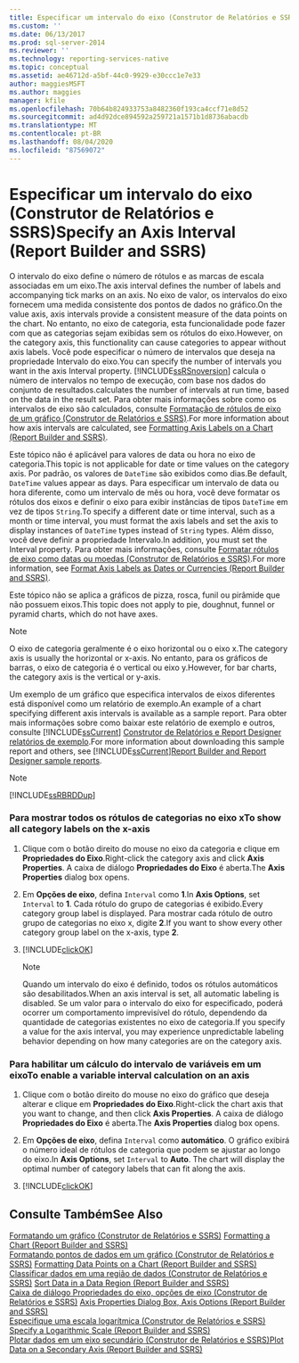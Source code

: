 ```yaml
---
title: Especificar um intervalo do eixo (Construtor de Relatórios e SSRS) | Microsoft Docs
ms.custom: ''
ms.date: 06/13/2017
ms.prod: sql-server-2014
ms.reviewer: ''
ms.technology: reporting-services-native
ms.topic: conceptual
ms.assetid: ae46712d-a5bf-44c0-9929-e30ccc1e7e33
author: maggiesMSFT
ms.author: maggies
manager: kfile
ms.openlocfilehash: 70b64b824933753a8482360f193ca4ccf71e8d52
ms.sourcegitcommit: ad4d92dce894592a259721a1571b1d8736abacdb
ms.translationtype: MT
ms.contentlocale: pt-BR
ms.lasthandoff: 08/04/2020
ms.locfileid: "87569072"
---
```

# <a name="specify-an-axis-interval-report-builder-and-ssrs"></a><span data-ttu-id="fdd23-102">Especificar um intervalo do eixo (Construtor de Relatórios e SSRS)</span><span class="sxs-lookup"><span data-stu-id="fdd23-102">Specify an Axis Interval (Report Builder and SSRS)</span></span>
  <span data-ttu-id="fdd23-103">O intervalo do eixo define o número de rótulos e as marcas de escala associadas em um eixo.</span><span class="sxs-lookup"><span data-stu-id="fdd23-103">The axis interval defines the number of labels and accompanying tick marks on an axis.</span></span> <span data-ttu-id="fdd23-104">No eixo de valor, os intervalos do eixo fornecem uma medida consistente dos pontos de dados no gráfico.</span><span class="sxs-lookup"><span data-stu-id="fdd23-104">On the value axis, axis intervals provide a consistent measure of the data points on the chart.</span></span> <span data-ttu-id="fdd23-105">No entanto, no eixo de categoria, esta funcionalidade pode fazer com que as categorias sejam exibidas sem os rótulos do eixo.</span><span class="sxs-lookup"><span data-stu-id="fdd23-105">However, on the category axis, this functionality can cause categories to appear without axis labels.</span></span> <span data-ttu-id="fdd23-106">Você pode especificar o número de intervalos que deseja na propriedade Intervalo do eixo.</span><span class="sxs-lookup"><span data-stu-id="fdd23-106">You can specify the number of intervals you want in the axis Interval property.</span></span> [!INCLUDE[ssRSnoversion](../../includes/ssrsnoversion-md.md)] <span data-ttu-id="fdd23-107">calcula o número de intervalos no tempo de execução, com base nos dados do conjunto de resultados.</span><span class="sxs-lookup"><span data-stu-id="fdd23-107">calculates the number of intervals at run time, based on the data in the result set.</span></span> <span data-ttu-id="fdd23-108">Para obter mais informações sobre como os intervalos de eixo são calculados, consulte [Formatação de rótulos de eixo de um gráfico &#40;Construtor de Relatórios e SSRS&#41;](formatting-axis-labels-on-a-chart-report-builder-and-ssrs.md).</span><span class="sxs-lookup"><span data-stu-id="fdd23-108">For more information about how axis intervals are calculated, see [Formatting Axis Labels on a Chart &#40;Report Builder and SSRS&#41;](formatting-axis-labels-on-a-chart-report-builder-and-ssrs.md).</span></span>  
  
 <span data-ttu-id="fdd23-109">Este tópico não é aplicável para valores de data ou hora no eixo de categoria.</span><span class="sxs-lookup"><span data-stu-id="fdd23-109">This topic is not applicable for date or time values on the category axis.</span></span> <span data-ttu-id="fdd23-110">Por padrão, os valores de `DateTime` são exibidos como dias.</span><span class="sxs-lookup"><span data-stu-id="fdd23-110">Be default, `DateTime` values appear as days.</span></span> <span data-ttu-id="fdd23-111">Para especificar um intervalo de data ou hora diferente, como um intervalo de mês ou hora, você deve formatar os rótulos dos eixos e definir o eixo para exibir instâncias de tipos `DateTime` em vez de tipos `String`.</span><span class="sxs-lookup"><span data-stu-id="fdd23-111">To specify a different date or time interval, such as a month or time interval, you must format the axis labels and set the axis to display instances of `DateTime` types instead of `String` types.</span></span> <span data-ttu-id="fdd23-112">Além disso, você deve definir a propriedade Intervalo.</span><span class="sxs-lookup"><span data-stu-id="fdd23-112">In addition, you must set the Interval property.</span></span> <span data-ttu-id="fdd23-113">Para obter mais informações, consulte [Formatar rótulos de eixo como datas ou moedas &#40;Construtor de Relatórios e SSRS&#41;](format-axis-labels-as-dates-or-currencies-report-builder-and-ssrs.md).</span><span class="sxs-lookup"><span data-stu-id="fdd23-113">For more information, see [Format Axis Labels as Dates or Currencies &#40;Report Builder and SSRS&#41;](format-axis-labels-as-dates-or-currencies-report-builder-and-ssrs.md).</span></span>  
  
 <span data-ttu-id="fdd23-114">Este tópico não se aplica a gráficos de pizza, rosca, funil ou pirâmide que não possuem eixos.</span><span class="sxs-lookup"><span data-stu-id="fdd23-114">This topic does not apply to pie, doughnut, funnel or pyramid charts, which do not have axes.</span></span>  
  
> [!NOTE]  
>  <span data-ttu-id="fdd23-115">O eixo de categoria geralmente é o eixo horizontal ou o eixo x.</span><span class="sxs-lookup"><span data-stu-id="fdd23-115">The category axis is usually the horizontal or x-axis.</span></span> <span data-ttu-id="fdd23-116">No entanto, para os gráficos de barras, o eixo de categoria é o vertical ou eixo y.</span><span class="sxs-lookup"><span data-stu-id="fdd23-116">However, for bar charts, the category axis is the vertical or y-axis.</span></span>  
  
 <span data-ttu-id="fdd23-117">Um exemplo de um gráfico que especifica intervalos de eixos diferentes está disponível como um relatório de exemplo.</span><span class="sxs-lookup"><span data-stu-id="fdd23-117">An example of a chart specifying different axis intervals is available as a sample report.</span></span> <span data-ttu-id="fdd23-118">Para obter mais informações sobre como baixar este relatório de exemplo e outros, consulte [!INCLUDE[ssCurrent](../../includes/sscurrent-md.md)] [Construtor de Relatórios e Report Designer relatórios de exemplo](https://go.microsoft.com/fwlink/?LinkId=198283).</span><span class="sxs-lookup"><span data-stu-id="fdd23-118">For more information about downloading this sample report and others, see [!INCLUDE[ssCurrent](../../includes/sscurrent-md.md)][Report Builder and Report Designer sample reports](https://go.microsoft.com/fwlink/?LinkId=198283).</span></span>  
  
> [!NOTE]  
>  [!INCLUDE[ssRBRDDup](../../includes/ssrbrddup-md.md)]  
  
### <a name="to-show-all-category-labels-on-the-x-axis"></a><span data-ttu-id="fdd23-119">Para mostrar todos os rótulos de categorias no eixo x</span><span class="sxs-lookup"><span data-stu-id="fdd23-119">To show all category labels on the x-axis</span></span>  
  
1.  <span data-ttu-id="fdd23-120">Clique com o botão direito do mouse no eixo da categoria e clique em **Propriedades do Eixo**.</span><span class="sxs-lookup"><span data-stu-id="fdd23-120">Right-click the category axis and click **Axis Properties**.</span></span> <span data-ttu-id="fdd23-121">A caixa de diálogo **Propriedades do Eixo** é aberta.</span><span class="sxs-lookup"><span data-stu-id="fdd23-121">The **Axis Properties** dialog box opens.</span></span>  
  
2.  <span data-ttu-id="fdd23-122">Em **Opções de eixo**, defina `Interval` como **1**.</span><span class="sxs-lookup"><span data-stu-id="fdd23-122">In **Axis Options**, set `Interval` to **1**.</span></span> <span data-ttu-id="fdd23-123">Cada rótulo do grupo de categorias é exibido.</span><span class="sxs-lookup"><span data-stu-id="fdd23-123">Every category group label is displayed.</span></span> <span data-ttu-id="fdd23-124">Para mostrar cada rótulo de outro grupo de categorias no eixo x, digite **2**.</span><span class="sxs-lookup"><span data-stu-id="fdd23-124">If you want to show every other category group label on the x-axis, type **2**.</span></span>  
  
3.  [!INCLUDE[clickOK](../../includes/clickok-md.md)]  
  
    > [!NOTE]  
    >  <span data-ttu-id="fdd23-125">Quando um intervalo do eixo é definido, todos os rótulos automáticos são desabilitados.</span><span class="sxs-lookup"><span data-stu-id="fdd23-125">When an axis interval is set, all automatic labeling is disabled.</span></span> <span data-ttu-id="fdd23-126">Se um valor para o intervalo do eixo for especificado, poderá ocorrer um comportamento imprevisível do rótulo, dependendo da quantidade de categorias existentes no eixo de categoria.</span><span class="sxs-lookup"><span data-stu-id="fdd23-126">If you specify a value for the axis interval, you may experience unpredictable labeling behavior depending on how many categories are on the category axis.</span></span>  
  
### <a name="to-enable-a-variable-interval-calculation-on-an-axis"></a><span data-ttu-id="fdd23-127">Para habilitar um cálculo do intervalo de variáveis em um eixo</span><span class="sxs-lookup"><span data-stu-id="fdd23-127">To enable a variable interval calculation on an axis</span></span>  
  
1.  <span data-ttu-id="fdd23-128">Clique com o botão direito do mouse no eixo do gráfico que deseja alterar e clique em **Propriedades do Eixo**.</span><span class="sxs-lookup"><span data-stu-id="fdd23-128">Right-click the chart axis that you want to change, and then click **Axis Properties**.</span></span> <span data-ttu-id="fdd23-129">A caixa de diálogo **Propriedades do Eixo** é aberta.</span><span class="sxs-lookup"><span data-stu-id="fdd23-129">The **Axis Properties** dialog box opens.</span></span>  
  
2.  <span data-ttu-id="fdd23-130">Em **Opções de eixo**, defina `Interval` como **automático**. O gráfico exibirá o número ideal de rótulos de categoria que podem se ajustar ao longo do eixo.</span><span class="sxs-lookup"><span data-stu-id="fdd23-130">In **Axis Options**, set `Interval` to **Auto**. The chart will display the optimal number of category labels that can fit along the axis.</span></span>  
  
3.  [!INCLUDE[clickOK](../../includes/clickok-md.md)]  
  
## <a name="see-also"></a><span data-ttu-id="fdd23-131">Consulte Também</span><span class="sxs-lookup"><span data-stu-id="fdd23-131">See Also</span></span>  
 <span data-ttu-id="fdd23-132">[Formatando um gráfico &#40;Construtor de Relatórios e SSRS&#41;](formatting-a-chart-report-builder-and-ssrs.md) </span><span class="sxs-lookup"><span data-stu-id="fdd23-132">[Formatting a Chart &#40;Report Builder and SSRS&#41;](formatting-a-chart-report-builder-and-ssrs.md) </span></span>  
 <span data-ttu-id="fdd23-133">[Formatando pontos de dados em um gráfico &#40;Construtor de Relatórios e SSRS&#41;](formatting-data-points-on-a-chart-report-builder-and-ssrs.md) </span><span class="sxs-lookup"><span data-stu-id="fdd23-133">[Formatting Data Points on a Chart &#40;Report Builder and SSRS&#41;](formatting-data-points-on-a-chart-report-builder-and-ssrs.md) </span></span>  
 <span data-ttu-id="fdd23-134">[Classificar dados em uma região de dados &#40;Construtor de Relatórios e SSRS&#41;](sort-data-in-a-data-region-report-builder-and-ssrs.md) </span><span class="sxs-lookup"><span data-stu-id="fdd23-134">[Sort Data in a Data Region &#40;Report Builder and SSRS&#41;](sort-data-in-a-data-region-report-builder-and-ssrs.md) </span></span>  
 <span data-ttu-id="fdd23-135">[Caixa de diálogo Propriedades do eixo, opções de eixo &#40;Construtor de Relatórios e SSRS&#41;](../axis-properties-dialog-box-axis-options-report-builder-and-ssrs.md) </span><span class="sxs-lookup"><span data-stu-id="fdd23-135">[Axis Properties Dialog Box, Axis Options &#40;Report Builder and SSRS&#41;](../axis-properties-dialog-box-axis-options-report-builder-and-ssrs.md) </span></span>  
 <span data-ttu-id="fdd23-136">[Especifique uma escala logarítmica &#40;Construtor de Relatórios e SSRS&#41;](specify-a-logarithmic-scale-report-builder-and-ssrs.md) </span><span class="sxs-lookup"><span data-stu-id="fdd23-136">[Specify a Logarithmic Scale &#40;Report Builder and SSRS&#41;](specify-a-logarithmic-scale-report-builder-and-ssrs.md) </span></span>  
 [<span data-ttu-id="fdd23-137">Plotar dados em um eixo secundário &#40;Construtor de Relatórios e SSRS&#41;</span><span class="sxs-lookup"><span data-stu-id="fdd23-137">Plot Data on a Secondary Axis &#40;Report Builder and SSRS&#41;</span></span>](plot-data-on-a-secondary-axis-report-builder-and-ssrs.md)  
  
  
